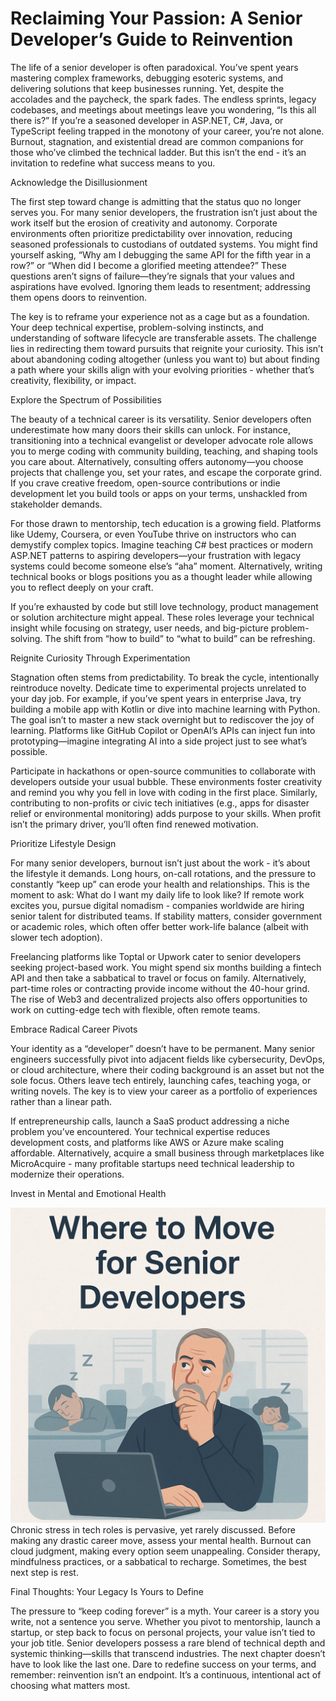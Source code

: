 # Reclaiming Your Passion: A Senior Developer’s Guide to Reinvention


The life of a senior developer is often paradoxical. You’ve spent years mastering complex frameworks, debugging esoteric systems, and delivering solutions that keep businesses running. Yet, despite the accolades and the paycheck, the spark fades. The endless sprints, legacy codebases, and meetings about meetings leave you wondering, “Is this all there is?” If you’re a seasoned developer in ASP.NET, C#, Java, or TypeScript feeling trapped in the monotony of your career, you’re not alone. Burnout, stagnation, and existential dread are common companions for those who’ve climbed the technical ladder. But this isn’t the end - it’s an invitation to redefine what success means to you.




Acknowledge the Disillusionment




The first step toward change is admitting that the status quo no longer serves you. For many senior developers, the frustration isn’t just about the work itself but the erosion of creativity and autonomy. Corporate environments often prioritize predictability over innovation, reducing seasoned professionals to custodians of outdated systems. You might find yourself asking, “Why am I debugging the same API for the fifth year in a row?” or “When did I become a glorified meeting attendee?” These questions aren’t signs of failure—they’re signals that your values and aspirations have evolved. Ignoring them leads to resentment; addressing them opens doors to reinvention.




The key is to reframe your experience not as a cage but as a foundation. Your deep technical expertise, problem-solving instincts, and understanding of software lifecycle are transferable assets. The challenge lies in redirecting them toward pursuits that reignite your curiosity. This isn’t about abandoning coding altogether (unless you want to) but about finding a path where your skills align with your evolving priorities - whether that’s creativity, flexibility, or impact.




Explore the Spectrum of Possibilities




The beauty of a technical career is its versatility. Senior developers often underestimate how many doors their skills can unlock. For instance, transitioning into a technical evangelist or developer advocate role allows you to merge coding with community building, teaching, and shaping tools you care about. Alternatively, consulting offers autonomy—you choose projects that challenge you, set your rates, and escape the corporate grind. If you crave creative freedom, open-source contributions or indie development let you build tools or apps on your terms, unshackled from stakeholder demands.




For those drawn to mentorship, tech education is a growing field. Platforms like Udemy, Coursera, or even YouTube thrive on instructors who can demystify complex topics. Imagine teaching C# best practices or modern ASP.NET patterns to aspiring developers—your frustration with legacy systems could become someone else’s “aha” moment. Alternatively, writing technical books or blogs positions you as a thought leader while allowing you to reflect deeply on your craft.




If you’re exhausted by code but still love technology, product management or solution architecture might appeal. These roles leverage your technical insight while focusing on strategy, user needs, and big-picture problem-solving. The shift from “how to build” to “what to build” can be refreshing.




Reignite Curiosity Through Experimentation




Stagnation often stems from predictability. To break the cycle, intentionally reintroduce novelty. Dedicate time to experimental projects unrelated to your day job. For example, if you’ve spent years in enterprise Java, try building a mobile app with Kotlin or dive into machine learning with Python. The goal isn’t to master a new stack overnight but to rediscover the joy of learning. Platforms like GitHub Copilot or OpenAI’s APIs can inject fun into prototyping—imagine integrating AI into a side project just to see what’s possible.




Participate in hackathons or open-source communities to collaborate with developers outside your usual bubble. These environments foster creativity and remind you why you fell in love with coding in the first place. Similarly, contributing to non-profits or civic tech initiatives (e.g., apps for disaster relief or environmental monitoring) adds purpose to your skills. When profit isn’t the primary driver, you’ll often find renewed motivation.




Prioritize Lifestyle Design




For many senior developers, burnout isn’t just about the work - it’s about the lifestyle it demands. Long hours, on-call rotations, and the pressure to constantly “keep up” can erode your health and relationships. This is the moment to ask: What do I want my daily life to look like? If remote work excites you, pursue digital nomadism - companies worldwide are hiring senior talent for distributed teams. If stability matters, consider government or academic roles, which often offer better work-life balance (albeit with slower tech adoption).




Freelancing platforms like Toptal or Upwork cater to senior developers seeking project-based work. You might spend six months building a fintech API and then take a sabbatical to travel or focus on family. Alternatively, part-time roles or contracting provide income without the 40-hour grind. The rise of Web3 and decentralized projects also offers opportunities to work on cutting-edge tech with flexible, often remote teams.




Embrace Radical Career Pivots




Your identity as a “developer” doesn’t have to be permanent. Many senior engineers successfully pivot into adjacent fields like cybersecurity, DevOps, or cloud architecture, where their coding background is an asset but not the sole focus. Others leave tech entirely, launching cafes, teaching yoga, or writing novels. The key is to view your career as a portfolio of experiences rather than a linear path.




If entrepreneurship calls, launch a SaaS product addressing a niche problem you’ve encountered. Your technical expertise reduces development costs, and platforms like AWS or Azure make scaling affordable. Alternatively, acquire a small business through marketplaces like MicroAcquire - many profitable startups need technical leadership to modernize their operations.




Invest in Mental and Emotional Health




![article_image_02.jpg](./media/article_image_02.jpg)
Chronic stress in tech roles is pervasive, yet rarely discussed. Before making any drastic career move, assess your mental health. Burnout can cloud judgment, making every option seem unappealing. Consider therapy, mindfulness practices, or a sabbatical to recharge. Sometimes, the best next step is rest.



















Final Thoughts: Your Legacy Is Yours to Define




The pressure to “keep coding forever” is a myth. Your career is a story you write, not a sentence you serve. Whether you pivot to mentorship, launch a startup, or step back to focus on personal projects, your value isn’t tied to your job title. Senior developers possess a rare blend of technical depth and systemic thinking—skills that transcend industries. The next chapter doesn’t have to look like the last one. Dare to redefine success on your terms, and remember: reinvention isn’t an endpoint. It’s a continuous, intentional act of choosing what matters most.

